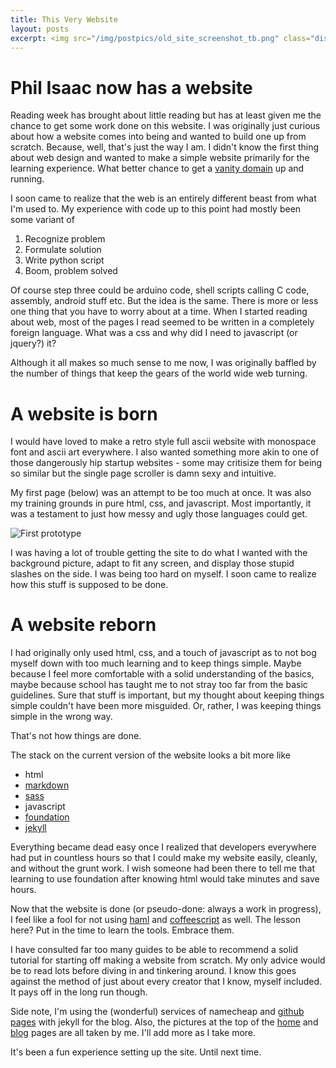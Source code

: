 ```yaml
---
title: This Very Website
layout: posts
excerpt: <img src="/img/postpics/old_site_screenshot_tb.png" class="display_picture"/>
---
```


# Phil Isaac now has a website

Reading week has brought about little reading but has at least given me
the chance to get some work done on this website. I was originally
just curious about how a website comes into being and wanted to build one
up from scratch. Because, well, that's just the way I am. I didn't know the first
thing about web design and wanted to make a simple website primarily
for the learning experience. What better chance to get a
[vanity domain](http://en.wikipedia.org/wiki/Vanity_URL)
up and running.

I soon came to realize that the web is an entirely different beast
from what I'm used to. My experience with code up to this
point had mostly been some variant of

1. Recognize problem
2. Formulate solution
3. Write python script
4. Boom, problem solved

Of course step three could be arduino code, shell scripts calling C code, 
assembly, android stuff etc. But the idea is the same. There is
more or less one thing that you have to worry about at a time. When I started 
reading about web, most of the pages I read seemed to be written in a completely
foreign language. What was a css and why did I need to javascript (or
jquery?) it?

Although it all makes so much sense to me now, I was originally
baffled by the number of things that keep the gears of the world wide
web turning.

# A website is born

I would have loved to make a retro style full ascii website with monospace
font and ascii art everywhere. I also wanted
something more akin to one of those dangerously hip startup websites - some may 
critisize them for being so similar but the
single page scroller is damn sexy and intuitive.

My first page (below) was an attempt to be too much at once. It was
also my training grounds in pure html, css, and javascript. Most
importantly, it was a testament to just how messy and ugly those
languages could get.

![First prototype]({{site.url}}/img/postpics/old_site_screenshot.png)

I was having a lot of trouble getting the site to do what I wanted
with the background picture, adapt to fit any screen, and display
those stupid slashes on the side. I was being too hard on myself. I
soon came to realize how this stuff is supposed to be done.

# A website reborn

I had originally only used html, css, and a touch of
javascript as to not bog myself down with too much learning and to keep
things simple. Maybe because I feel more comfortable with a solid
understanding of the basics, maybe because school has taught me to not
stray too far from the basic guidelines. Sure that stuff is important,
but my thought about keeping things simple couldn't have been more
misguided. Or, rather, I was keeping things simple in the wrong way.

That's not how things are done.

The stack on the current version of the website looks a bit more like
* html
* [markdown](https://daringfireball.net/projects/markdown/)
* [sass](http://sass-lang.com/)
* javascript
* [foundation](http://foundation.zurb.com/)
* [jekyll](http://jekyllrb.com/)

Everything became dead easy once I realized that developers everywhere
had put in countless hours so that I could make my website easily,
cleanly, and without the grunt work. I wish someone had been there to
tell me that learning to use foundation after knowing html would take
minutes and save hours.

Now that the website is done (or pseudo-done: always a work in progress),
 I feel like a fool for not using
[haml](http://haml.info/) and [coffeescript](http://coffeescript.org/)
as well. The lesson here? Put in the time to learn the tools. Embrace them.

I have consulted far too many guides to be able to recommend a solid
tutorial for starting off making a website from scratch. My only advice
would be to read lots before diving in and tinkering around. I know
this goes against the method of just about every creator that I know,
myself included. It pays off in the long run though.

Side note, I'm using the (wonderful) services of namecheap and
[github pages](http://pages.github.com/) with jekyll for the blog. Also, the 
pictures at the top of the [home](http://www.philisaac.com) and 
[blog](http://www.philisaac.com/blog) pages are all taken by me. I'll
add more as I take more.

It's been a fun experience setting up the site. Until next time.
